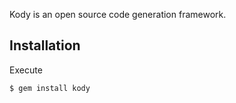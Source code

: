 Kody is an open source code generation framework.

## Installation

Execute

```
$ gem install kody
```
